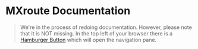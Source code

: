 # MXroute Documentation

> We're in the process of redoing documentation. However, please note that it is NOT missing. In the top left of your browser there is a <a href="https://en.wikipedia.org/wiki/Hamburger_button">Hamburger Button</a> which will open the navigation pane.
